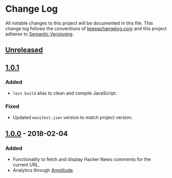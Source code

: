 # Change Log
All notable changes to this project will be documented in this file. This change log follows the conventions of [keepachangelog.com](http://keepachangelog.com/) and this project adheres to [Semantic Versioning](http://semver.org/spec/v2.0.0.html).

## [Unreleased]

## [1.0.1]
### Added
- `lein build` alias to clean and compile JavaScript.

### Fixed
- Updated `manifest.json` version to match project version.

## [1.0.0] - 2018-02-04
### Added
- Functionality to fetch and display Hacker News comments for the current URL.
- Analytics through [Amplitude](https://amplitude.com).

[Unreleased]:https://github.com/jdormit/looped-in/compare/v1.0.1...HEAD
[1.0.0]: https://github.com/jdormit/looped-in/compare/9bf8d142c6a49b743da4b97574dfed0797dd5b2f...v1.0.0
[1.0.1]: https://github.com/jdormit/looped-in/compare/v1.0.0...v1.0.1

